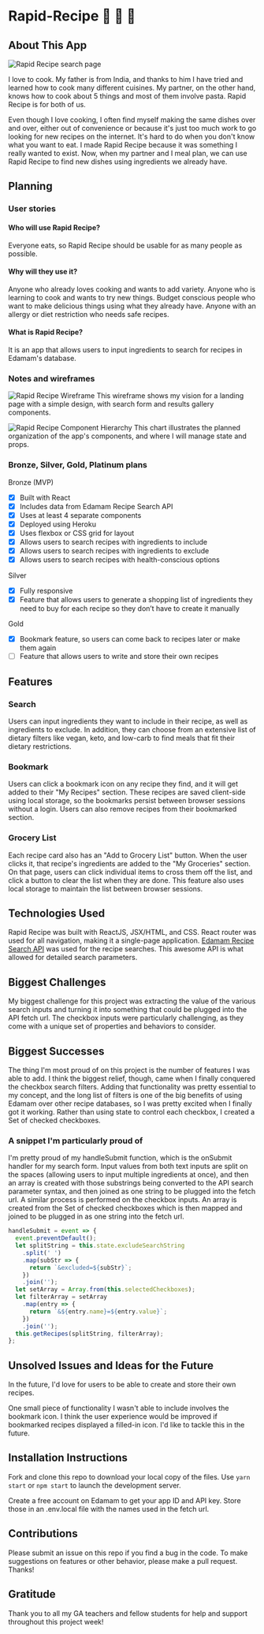 # Rapid-Recipe :stew: :curry: :spaghetti:

## About This App

![Rapid Recipe search page](https://i.imgur.com/PH1aXjx.png)

I love to cook. My father is from India, and thanks to him I have tried and learned how to cook many different cuisines. My partner, on the other hand, knows how to cook about 5 things and most of them involve pasta. Rapid Recipe is for both of us.

Even though I love cooking, I often find myself making the same dishes over and over, either out of convenience or because it's just too much work to go looking for new recipes on the internet. It's hard to do when you don't know what you want to eat. I made Rapid Recipe because it was something I really wanted to exist. Now, when my partner and I meal plan, we can use Rapid Recipe to find new dishes using ingredients we already have.

## Planning

### User stories

#### Who will use Rapid Recipe?

Everyone eats, so Rapid Recipe should be usable for as many people as possible.

#### Why will they use it?

Anyone who already loves cooking and wants to add variety. Anyone who is learning to cook and wants to try new things. Budget conscious people who want to make delicious things using what they already have. Anyone with an allergy or diet restriction who needs safe recipes.

#### What is Rapid Recipe?

It is an app that allows users to input ingredients to search for recipes in Edamam's database.

### Notes and wireframes

![Rapid Recipe Wireframe](https://i.imgur.com/kUEgIuk.jpg)
This wireframe shows my vision for a landing page with a simple design, with search form and results gallery components.

![Rapid Recipe Component Hierarchy](https://i.imgur.com/KFUwW9e.jpg)
This chart illustrates the planned organization of the app's components, and where I will manage state and props.

### Bronze, Silver, Gold, Platinum plans

Bronze (MVP)

- [x] Built with React
- [x] Includes data from Edamam Recipe Search API
- [x] Uses at least 4 separate components
- [x] Deployed using Heroku
- [x] Uses flexbox or CSS grid for layout
- [x] Allows users to search recipes with ingredients to include
- [x] Allows users to search recipes with ingredients to exclude
- [x] Allows users to search recipes with health-conscious options

Silver

- [x] Fully responsive
- [x] Feature that allows users to generate a shopping list of ingredients they need to buy for each recipe so they don’t have to create it manually

Gold

- [x] Bookmark feature, so users can come back to recipes later or make them again
- [ ] Feature that allows users to write and store their own recipes

## Features

### Search

Users can input ingredients they want to include in their recipe, as well as ingredients to exclude. In addition, they can choose from an extensive list of dietary filters like vegan, keto, and low-carb to find meals that fit their dietary restrictions.

### Bookmark

Users can click a bookmark icon on any recipe they find, and it will get added to their "My Recipes" section. These recipes are saved client-side using local storage, so the bookmarks persist between browser sessions without a login. Users can also remove recipes from their bookmarked section.

### Grocery List

Each recipe card also has an "Add to Grocery List" button. When the user clicks it, that recipe's ingredients are added to the "My Groceries" section. On that page, users can click individual items to cross them off the list, and click a button to clear the list when they are done. This feature also uses local storage to maintain the list between browser sessions.

## Technologies Used

Rapid Recipe was built with ReactJS, JSX/HTML, and CSS. React router was used for all navigation, making it a single-page application. [Edamam Recipe Search API](https://developer.edamam.com/edamam-docs-recipe-api) was used for the recipe searches. This awesome API is what allowed for detailed search parameters.

## Biggest Challenges

My biggest challenge for this project was extracting the value of the various search inputs and turning it into something that could be plugged into the API fetch url. The checkbox inputs were particularly challenging, as they come with a unique set of properties and behaviors to consider.

## Biggest Successes

The thing I'm most proud of on this project is the number of features I was able to add. I think the biggest relief, though, came when I finally conquered the checkbox search filters. Adding that functionality was pretty essential to my concept, and the long list of filters is one of the big benefits of using Edamam over other recipe databases, so I was pretty excited when I finally got it working. Rather than using state to control each checkbox, I created a Set of checked checkboxes.

### A snippet I'm particularly proud of

I'm pretty proud of my handleSubmit function, which is the onSubmit handler for my search form. Input values from both text inputs are split on the spaces (allowing users to input multiple ingredients at once), and then an array is created with those substrings being converted to the API search parameter syntax, and then joined as one string to be plugged into the fetch url. A similar process is performed on the checkbox inputs. An array is created from the Set of checked checkboxes which is then mapped and joined to be plugged in as one string into the fetch url.

```javascript
handleSubmit = event => {
  event.preventDefault();
  let splitString = this.state.excludeSearchString
    .split(' ')
    .map(subStr => {
      return `&excluded=${subStr}`;
    })
    .join('');
  let setArray = Array.from(this.selectedCheckboxes);
  let filterArray = setArray
    .map(entry => {
      return `&${entry.name}=${entry.value}`;
    })
    .join('');
  this.getRecipes(splitString, filterArray);
};
```

## Unsolved Issues and Ideas for the Future

In the future, I'd love for users to be able to create and store their own recipes.

One small piece of functionality I wasn't able to include involves the bookmark icon. I think the user experience would be improved if bookmarked recipes displayed a filled-in icon. I'd like to tackle this in the future.

## Installation Instructions

Fork and clone this repo to download your local copy of the files. Use `yarn start` or `npm start` to launch the development server.

Create a free account on Edamam to get your app ID and API key. Store those in an .env.local file with the names used in the fetch url.

## Contributions

Please submit an issue on this repo if you find a bug in the code. To make suggestions on features or other behavior, please make a pull request. Thanks!

## Gratitude

Thank you to all my GA teachers and fellow students for help and support throughout this project week!
